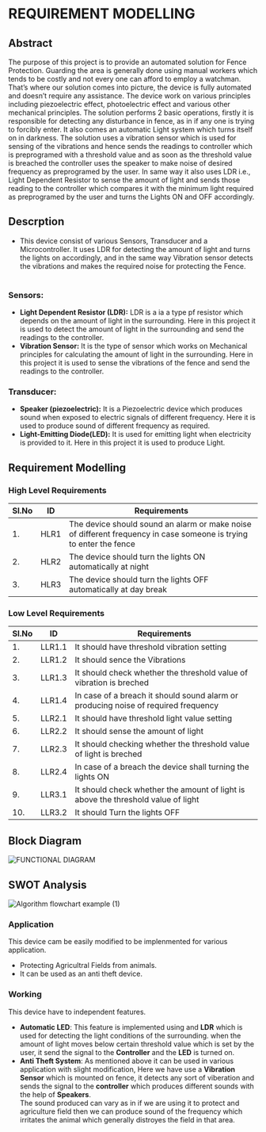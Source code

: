 
# REQUIREMENT MODELLING 
## Abstract
The purpose of this project is to provide an automated solution for Fence Protection. Guarding the area is generally done using manual workers which tends to be costly and not every one can afford to employ a watchman. That’s where our solution comes into picture, the device is fully automated and doesn’t require any assistance. The device work on various principles including piezoelectric effect, photoelectric effect and various other mechanical principles. The solution performs 2 basic operations, firstly it is responsible for detecting any disturbance in fence, as in if any one is trying to forcibly enter. It also comes an automatic Light system which turns itself on in darkness. The solution uses a vibration sensor which is used for sensing of the vibrations and hence sends the readings to controller which is preprogramed with a threshold value and as soon as the threshold value is breached the controller uses the speaker to make noise of desired frequency as preprogramed by the user. In same way it also uses LDR i.e., Light Dependent Resistor to sense the amount of light and sends those reading to the controller which compares it with the minimum light required as preprogramed by the user and turns the Lights ON and OFF accordingly.

## Descrption
* This device consist of various Sensors, Transducer and a Microcontroller. It uses LDR for detecting the amount of light and turns the lights on accordingly, and in the same way Vibration sensor detects the vibrations and makes the required noise for protecting the Fence. </br> </br>
### Sensors: 
* **Light Dependent Resistor (LDR):** LDR is a ia a type pf resistor which depends on the amount of light in the surrounding. Here in this project it is used to detect the amount of light in the surrounding and send the readings to the controller.
* **Vibration Sensor:** It is the type of sensor which works on Mechanical principles for calculating the amount of light in the surrounding. Here in this project it is used to sense the vibrations of the fence and send the readings to the controller.
### Transducer:
* **Speaker (piezoelectric):** It is a Piezoelectric device which produces sound when exposed to electric signals of different frequency. Here it is used to produce sound of different frequency as required. 
* **Light-Emitting Diode(LED):**  It is used for emitting light when electricity is provided to it. Here in this project it is used to produce Light.

## Requirement Modelling

### High Level Requirements
| Sl.No | ID | Requirements |
|----|----|-----|
| 1. | HLR1 | The device should sound an alarm or make noise of different frequency in case someone is trying to enter the fence |
| 2. | HLR2 | The device should turn the lights ON automatically at night |
| 3. | HLR3 | The device should turn the lights OFF automatically at day break |

### Low Level Requirements 
| Sl.No | ID | Requirements |
|----|----|-----|
| 1. | LLR1.1 | It should have threshold vibration setting |
| 2. | LLR1.2 | It should sence the Vibrations |
| 3. | LLR1.3 | It should check whether the threshold value of vibration is breched |
| 4. | LLR1.4 | In case of a breach it should sound alarm or producing noise of required frequency |
| 5. | LLR2.1 | It should have threshold light value setting |
| 6. | LLR2.2 | It should sense the amount of light |
| 7. | LLR2.3 | It should checking whether the threshold value of light is breched  |
| 8. | LLR2.4 | In case of a breach the device shall turning the lights ON |
| 9. | LLR3.1 | It should check whether the amount of light is above the threshold value of light |
|10. | LLR3.2 | It should Turn the lights OFF |

## Block Diagram
![FUNCTIONAL DIAGRAM](https://user-images.githubusercontent.com/98849909/154833285-e81345b5-6735-417b-b39c-d2832497a930.png)

## SWOT Analysis
![Algorithm flowchart example (1)](https://user-images.githubusercontent.com/98849909/155700832-9f512a1b-0d49-4f1c-83c6-64d57180f193.png)


### Application 
This device cam be easily modified to be implenmented for various application.
* Protecting Agricultral Fields from animals.
* It can be used as an anti theft device.
### Working 
This device have to independent features.
* **Automatic LED**: This feature is implemented using and **LDR** which is used for detecting the light conditions of the surrounding. when the amount of light moves below certain threshold value which is set by the user, it send the signal to the **Controller** and the **LED** is turned on.
* **Anti Theft System**: As mentioned above it can be used in various application with slight modification, Here we have use a **Vibration Sensor** which is mounted on fence, it detects any sort of viberation and sends the signal to the **controller** which produces different sounds with the help of **Speakers**.</br>
The sound produced can vary as in if we are using it to protect and agriculture field then we can produce sound of the frequency which irritates the animal which generally distroyes the field in that area.



